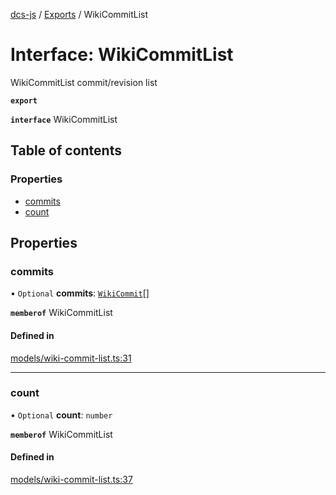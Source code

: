 [dcs-js](../README.md) / [Exports](../modules.md) / WikiCommitList

# Interface: WikiCommitList

WikiCommitList commit/revision list

**`export`**

**`interface`** WikiCommitList

## Table of contents

### Properties

- [commits](WikiCommitList.md#commits)
- [count](WikiCommitList.md#count)

## Properties

### <a id="commits" name="commits"></a> commits

• `Optional` **commits**: [`WikiCommit`](WikiCommit.md)[]

**`memberof`** WikiCommitList

#### Defined in

[models/wiki-commit-list.ts:31](https://github.com/unfoldingWord/dcs-js/blob/09d5a5e/models/wiki-commit-list.ts#L31)

___

### <a id="count" name="count"></a> count

• `Optional` **count**: `number`

**`memberof`** WikiCommitList

#### Defined in

[models/wiki-commit-list.ts:37](https://github.com/unfoldingWord/dcs-js/blob/09d5a5e/models/wiki-commit-list.ts#L37)
